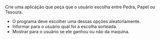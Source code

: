 Crie uma aplicação que peça que o usuário escolha entre Pedra, Papel ou Tesoura.

* O programa deve escolher uma dessas opções aleatoriamente.
* Informar para o usuário qual foi a escolha sorteada.
* Mostrar para o usuário se ele ganhou ou não da maquina.